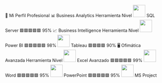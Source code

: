📘 Mi Perfil Profesional
📊 Business Analytics
Herramienta	Nivel
<img src="https://cdn.jsdelivr.net/gh/devicons/devicon/icons/mysql/mysql-original.svg" width="40"/> SQL Server	🟩🟩🟩🟩🟩 95%
📈 Business Intelligence
Herramienta	Nivel
<img src="https://img.icons8.com/color/48/power-bi.png" width="40"/> Power BI	🟩🟩🟩🟩🟩 98%
<img src="https://cdn.jsdelivr.net/gh/devicons/devicon/icons/tableau/tableau-original.svg" width="40"/> Tableau	🟩🟩🟩🟩 90%
🖥️ Ofimática Avanzada
Herramienta	Nivel
<img src="https://img.icons8.com/color/48/microsoft-excel-2019--v1.png" width="40"/> Excel Avanzado	🟩🟩🟩🟩🟩 99%
<img src="https://img.icons8.com/color/48/microsoft-word-2019--v1.png" width="40"/> Word	🟩🟩🟩🟩🟩 95%
<img src="https://img.icons8.com/color/48/microsoft-powerpoint-2019--v1.png" width="40"/> PowerPoint	🟩🟩🟩🟩🟩 95%
<img src="https://img.icons8.com/color/48/ms-project.png" width="40"/> MS Project
